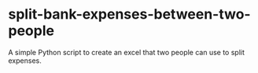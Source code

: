# split-bank-expenses-between-two-people
A simple Python script to create an excel that two people can use to split expenses.
